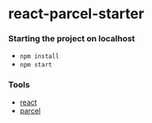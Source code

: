 # react-parcel-starter

### Starting the project on localhost

* `npm install`
* `npm start`

### Tools

* [react](https://reactjs.org)
* [parcel](https://parceljs.org)
